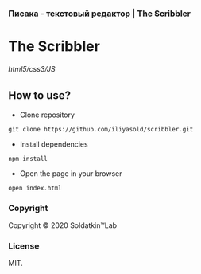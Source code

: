 ### Писака - текстовый редактор | The Scribbler
# The Scribbler

###### html5/сss3/JS

## How to use?
* Clone repository

```git clone https://github.com/iliyasold/scribbler.git```

* Install dependencies

```npm install```

* Open the page in your browser

```open index.html```

### Copyright
Copyright © 2020 Soldatkin™Lab

### License
MIT.
